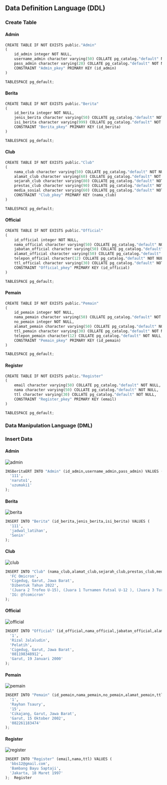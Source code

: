 ## Data Definition Language (DDL)
### Create Table
#### Admin
```python
CREATE TABLE IF NOT EXISTS public."Admin"
(
    id_admin integer NOT NULL,
    username_admin character varying(50) COLLATE pg_catalog."default" NOT NULL,
    pass_admin character varying(28) COLLATE pg_catalog."default" NOT NULL,
    CONSTRAINT "Admin_pkey" PRIMARY KEY (id_admin)
)

TABLESPACE pg_default;

```
#### Berita
```python
CREATE TABLE IF NOT EXISTS public."Berita"
(
    id_berita integer NOT NULL,
    jenis_berita character varying(50) COLLATE pg_catalog."default" NOT NULL,
    isi_berita character varying(999) COLLATE pg_catalog."default" NOT NULL,
    CONSTRAINT "Berita_pkey" PRIMARY KEY (id_berita)
)

TABLESPACE pg_default;
```
#### Club
```python
CREATE TABLE IF NOT EXISTS public."Club"
(
    nama_club character varying(50) COLLATE pg_catalog."default" NOT NULL,
    alamat_club character varying(60) COLLATE pg_catalog."default" NOT NULL,
    sejarah_club character varying(80) COLLATE pg_catalog."default" NOT NULL,
    prestas_club character varying(90) COLLATE pg_catalog."default" NOT NULL,
    media_sosial character varying(60) COLLATE pg_catalog."default" NOT NULL,
    CONSTRAINT "Club_pkey" PRIMARY KEY (nama_club)
)

TABLESPACE pg_default;
```
#### Official
```python
CREATE TABLE IF NOT EXISTS public."Official"
(
    id_official integer NOT NULL,
    nama_official character varying(50) COLLATE pg_catalog."default" NOT NULL,
    jabatan_official character varying(50) COLLATE pg_catalog."default" NOT NULL,
    alamat_official character varying(50) COLLATE pg_catalog."default" NOT NULL,
    telepon_official character(12) COLLATE pg_catalog."default" NOT NULL,
    ttl_official character varying(30) COLLATE pg_catalog."default" NOT NULL,
    CONSTRAINT "Official_pkey" PRIMARY KEY (id_official)
)

TABLESPACE pg_default;
```
#### Pemain
```python
CREATE TABLE IF NOT EXISTS public."Pemain"
(
    id_pemain integer NOT NULL,
    nama_pemain character varying(50) COLLATE pg_catalog."default" NOT NULL,
    no_pemain integer NOT NULL,
    alamat_pemain character varying(50) COLLATE pg_catalog."default" NOT NULL,
    ttl_pemain character varying(30) COLLATE pg_catalog."default" NOT NULL,
    telepon_pemain character(12) COLLATE pg_catalog."default" NOT NULL,
    CONSTRAINT "Pemain_pkey" PRIMARY KEY (id_pemain)
)

TABLESPACE pg_default;
```
#### Register
```python
CREATE TABLE IF NOT EXISTS public."Register"
(
    email character varying(50) COLLATE pg_catalog."default" NOT NULL,
    nama character varying(50) COLLATE pg_catalog."default" NOT NULL,
    ttl character varying(30) COLLATE pg_catalog."default" NOT NULL,
    CONSTRAINT "Register_pkey" PRIMARY KEY (email)
)

TABLESPACE pg_default;
```


### Data Manipulation Language (DML)
### Insert Data
#### Admin
![admin](https://user-images.githubusercontent.com/86096057/170278815-a39ab735-ad23-4c37-b66b-0925d6f3669f.png)
```python
INSBeritaERT INTO "Admin" (id_admin,username_admin,pass_admin) VALUES (
  '111',
  'naruto1',
  'uzumaki1'
); 
```
#### Berita
![berita](https://user-images.githubusercontent.com/86096057/170278742-13bac5b4-7a46-43fd-b754-599ed8d743a7.png)
```python
INSERT INTO "Berita" (id_berita,jenis_berita,isi_berita) VALUES (
  '111',
  'jadwal_latihan',
  'Senin'
);
```
#### Club
![club](https://user-images.githubusercontent.com/86096057/170278682-c738ebaf-2fe4-484c-9517-6685889f85fb.png)
```python
INSERT INTO "Club" (nama_club,alamat_club,sejarah_club,prestas_club,media_sosial) VALUES (
  'FC Omicron',
  'Cigedug, Garut, Jawa Barat',
  'Dibentuk Tahun 2022',
  '(Juara 2 Trofeo U-15), (Juara 1 Turnamen Futsal U-12 ), (Juara 3 Turnamen Futsal U-15)',
  'IG: @fcomicron'
); 
```
#### Official
![official](https://user-images.githubusercontent.com/86096057/170278623-5eb7dbda-ed03-4929-80d8-ac4f38717889.png)
```python
INSERT INTO "Official" (id_official,nama_official,jabatan_official,alamat_official,telepon_official,ttl_official) VALUES (
  '1',
  'Rizal Jalaludin',
  'Pelatih',
  'Cigedug, Garut, Jawa Barat',
  '081198348912',
  'Garut, 19 Januari 2000'
); 
```
#### Pemain
![pemain](https://user-images.githubusercontent.com/86096057/170278594-6f09be63-af33-49b5-98f1-81747bea0359.png)
```python
INSERT INTO "Pemain" (id_pemain,nama_pemain,no_pemain,alamat_pemain,ttl_pemain,telepon_pemain) VALUES (
  '1',
  'Rayhan Tsaury',
  '15',
  'Cikajang, Garut, Jawa Barat',
  'Garut, 15 Oktober 2002',
  '082261183474'
); 
```
#### Register
![register](https://user-images.githubusercontent.com/86096057/170278545-ee594e01-ace8-4732-9973-3e9c1ffd5cb1.png)
```python
INSERT INTO "Register" (email,nama,ttl) VALUES (
  'bbs12@gmail.com',
  'Bambang Bayu Saptaji',
  'Jakarta, 18 Maret 1997'
);  Register
```
